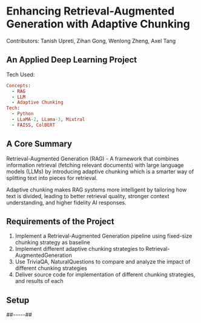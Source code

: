 # Enhancing Retrieval-Augmented Generation with Adaptive Chunking 
Contributors: Tanish Upreti, Zihan Gong, Wenlong Zheng, Axel Tang

## An Applied Deep Learning Project
Tech Used: 
```ruby
Concepts:
  - RAG
  - LLM
  - Adaptive Chunking
Tech:
  - Python
  - LLaMA-2, LLama-3, Mixtral
  - FAISS, ColBERT
```

## A Core Summary 
Retrieval-Augmented Generation (RAG) - A framework that combines information retrieval (fetching relevant documents) with large language models (LLMs) by introducing adaptive chunking which is a smarter way of splitting text into pieces for retrieval.

Adaptive chunking makes RAG systems more intelligent by tailoring how text is divided, leading to better retrieval quality, stronger context understanding, and higher fidelity AI responses.

## Requirements of the Project
1. Implement a Retrieval-Augmented Generation pipeline using fixed-size chunking strategy as
baseline
2. Implement different adaptive chunking strategies to Retrieval-AugmentedGeneration
3. Use TriviaQA, NaturalQuestions to compare and analyze the impact of different chunking strategies
4. Deliver source code for implementation of different chunking strategies, and results
of each

## Setup
##-----##
